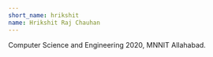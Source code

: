 ```yaml
---
short_name: hrikshit
name: Hrikshit Raj Chauhan
---
```

Computer Science and Engineering 2020, MNNIT Allahabad.
